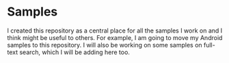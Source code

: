 # Samples

I created this repository as a central place for all the samples I work on and I think might be useful to others. For example, I am going to move my Android samples to this repository. I will also be working on some samples on full-text search, which I will be adding here too.

